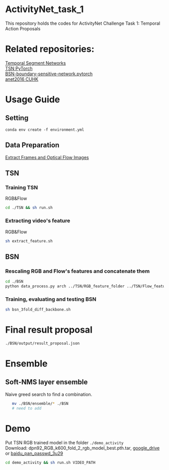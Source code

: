# ActivityNet_task_1
This repository holds the codes for ActivityNet Challenge Task 1: Temporal Action Proposals   
# Related repositories:
[Temporal Segment Networks][TSN]  
[TSN PyTorch][TSN_pytorch]  
[BSN-boundary-sensitive-network.pytorch][BSN]  
[anet2016 CUHK][CUHK_anet]

# Usage Guide
## Setting
```
conda env create -f environment.yml
```
## Data Preparation
[Extract Frames and Optical Flow Images][Extract Frames and Optical Flow Images]
## TSN
### Training TSN
RGB&Flow
```bash
cd ./TSN && sh run.sh
```
### Extracting video's feature
RGB&Flow
```bash
sh extract_feature.sh
```
## BSN
### Rescaling RGB and Flow's features and concatenate them
```bash
cd ./BSN
python data_process.py arch ../TSN/RGB_feature_folder ../TSN/Flow_feature_folder num_works
```
### Training, evaluating and testing BSN
```bash
sh bsn_3fold_diff_backbone.sh
```
# Final result proposal
```bash
./BSN/output/result_proposal.json
```
# Ensemble
## Soft-NMS layer ensemble
Naive greed search to find a combination. 
```bash
   mv ./BSN/ensemble/* ./BSN
   # need to add
```
# Demo
Put TSN RGB trained model in the folder ``./demo_activity``  
Download: dpn92_RGB_k600_fold_2_rgb_model_best.pth.tar, [google_drive][google_drive] or [baidu_pan_passwd_3u29][baidu_pan]
```bash
cd demo_activity && sh run.sh VIDEO_PATH
```









[TSN]:https://github.com/yjxiong/temporal-segment-networks
[TSN_pytorch]:https://github.com/yjxiong/tsn-pytorch
[BSN]:https://github.com/wzmsltw/BSN-boundary-sensitive-network.pytorch#prerequisites
[CUHK_anet]:https://github.com/yjxiong/anet2016-cuhk
[Extract Frames and Optical Flow Images]:https://github.com/yjxiong/temporal-segment-networks#extract-frames-and-optical-flow-images
[google_drive]:https://drive.google.com/open?id=1014wTFhfv5Cr0vH49x4L4JACtgS8AXw2
[baidu_pan]:https://pan.baidu.com/s/1T0JfdWWcA7uhh0ohoAYusg